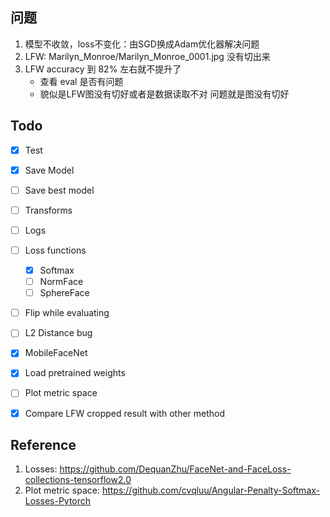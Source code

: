 ## 问题
1. 模型不收敛，loss不变化：由SGD换成Adam优化器解决问题
2. LFW: Marilyn_Monroe/Marilyn_Monroe_0001.jpg 没有切出来
3. LFW accuracy 到 82% 左右就不提升了
	+ 查看 eval 是否有问题
	+ 貌似是LFW图没有切好或者是数据读取不对
	问题就是图没有切好



## Todo
- [x] Test
- [x] Save Model
- [ ] Save best model
- [ ] Transforms
- [ ] Logs
- [ ] Loss functions
	- [x] Softmax
	- [ ] NormFace
	- [ ] SphereFace
- [ ] Flip while evaluating
- [ ] L2 Distance bug
- [x] MobileFaceNet
- [x] Load pretrained weights
- [ ] Plot metric space
- [x] Compare LFW cropped result with other method



## Reference
1. Losses: https://github.com/DequanZhu/FaceNet-and-FaceLoss-collections-tensorflow2.0
2. Plot metric space: https://github.com/cvqluu/Angular-Penalty-Softmax-Losses-Pytorch
